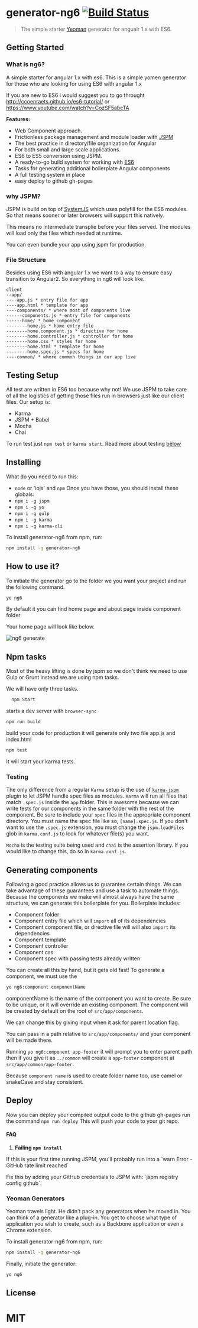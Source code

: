 # generator-ng6 [![Build Status](https://secure.travis-ci.org/dimpu/generator-ng6.png?branch=master)](https://travis-ci.org/dimpu/generator-ng6)

> The simple starter [Yeoman](http://yeoman.io) generator for angualr 1.x with ES6.


## Getting Started
### What is ng6?
A simple starter for angular 1.x with es6. This is a simple yomen generator for those who are looking for using ES6 with angular 1.x

If you are new to ES6 i would suggest you to go throught http://ccoenraets.github.io/es6-tutorial/ or https://www.youtube.com/watch?v=CozSF5abcTA

**Features:**
* Web Component approach.
* Frictionless package management and module loader with [JSPM](http://jspm.io)
* The best practice in directory/file organization for Angular
* For both small and large scale applications.
* ES6 to ES5 conversion using JSPM.
* A ready-to-go build system for working with [ES6](https://git.io/es6features)
* Tasks for generating additional boilerplate Angular components
* A full testing system in place
* easy deploy to github gh-pages

### why JSPM?
JSPM is build on top of  [SystemJS](https://github.com/systemjs/systemjs) which uses polyfill for the ES6 modules. So that means sooner or later browsers will support this natively.

This means no intermediate transplie before your files served. The modules will load only  the files which needed at runtime.

You can even bundle your app using jspm for production.

### File Structure
Besides using ES6 with angular 1.x we want to a way to ensure easy transition to Angular2. So everything in ng6 will look like.
```
client
--app/
----app.js * entry file for app
----app.html * template for app
----components/ * where most of components live
------components.js * entry file for components
------home/ * home component
--------home.js * home entry file
--------home.component.js * directive for home
--------home.controller.js * controller for home
--------home.css * styles for home
--------home.html * template for home
--------home.spec.js * specs for home
----common/ * where common things in our app live
```

## Testing Setup
All test are written in ES6 too because why not! We use JSPM to take care of all the logistics of getting those files run in browsers just like our client files. Our setup is:

* Karma
* JSPM + Babel
* Mocha
* Chai

To run test just `npm test` or `karma start`. Read more about testing [below](#testing)

## Installing
What do you need to run this:
* `node` or 'iojs' and `npm`
Once you have those, you should install these globals:
* `npm i -g jspm`
* `npm i -g yo`
* `npm i -g gulp`
* `npm i -g karma`
* `npm i -g karma-cli`

To install generator-ng6 from npm, run:

```bash
npm install -g generator-ng6
```
## How to use it?
To initiate the generator go to the folder we you want your project and run the following command.

```bash
yo ng6
```
By default it you can find home page and about page inside component folder

Your home page will look like below.

![ng6 generate](http://i.imgur.com/6z7MnmA.png "yo ng6")


## Npm tasks

Most of the heavy lifting is done by jspm so we don't think we need to use Gulp or Grunt instead we are using npm tasks.

We will have only three tasks.

```bash
  npm Start
  ```
 starts a dev server with `browser-sync`
 ```bash
 npm run build
 ```
build your code for production it will generate only two file app.js and index.html

```bash
npm test
```
It will start your karma tests.

### Testing

The only difference from a regular `Karma` setup is the use of [`karma-jspm`](https://github.com/Workiva/karma-jspm) plugin to let JSPM handle spec files as modules. `Karma` will run all files that match `.spec.js` inside the `app` folder. This is awesome because we can write tests for our components in the same folder with the rest of the component. Be sure to include your `spec` files in the appropriate component directory. You must name the spec file like so, `[name].spec.js`. If you don't want to use the `.spec.js` extension, you must change the `jspm.loadFiles` glob in `karma.conf.js` to look for whatever file(s) you want.

`Mocha` is the testing suite being used and `chai` is the assertion library. If you would like to change this, do so in `karma.conf.js`.


## Generating components
Following a good practice allows us to guarantee certain things. We can take advantage of these guarantees and use a task to automate things. Because the components we make will almost always have the same structure, we can generate this boilerplate for you. Boilerplate includes:
* Component folder
* Component entry file which will `import` all of its dependencies
* Component component file, or directive file will will also `import` its dependencies
* Component template
* Component controller
* Component css
* Component spec with passing tests already written

You can create all this by hand, but it gets old fast!
To generate a component, we must use the

```bash
yo ng6:component componentName
```
componentName is the name of the component you want to create. Be sure to be unique, or it will override an existing component.
The component will be created by default on the root of `src/app/components`.

We can change this by giving input when it ask for parent location flag.

You can pass in a path relative to `src/app/components/` and your component will be made there.


Running `yo ng6:component app-footer` it will prompt you to enter parent path then if you give it as `../common` will create a `app-footer` component at `src/app/common/app-footer`.

Because `component name` is used to create folder name too, use camel or snakeCase and stay consistent.



## Deploy

Now you can deploy your compiled output code to the github gh-pages run the command
`npm run deploy`
This will push your code to your git repo.


#### FAQ

1. **Failing `npm install`**

<p>If this is your first time running JSPM, you'll probably run into a `warn Error - GitHub rate limit reached`
</p>
<p>
  Fix this by adding your GitHub credentials to JSPM with: `jspm registry config github`.
</p>



### Yeoman Generators

Yeoman travels light. He didn't pack any generators when he moved in. You can think of a generator like a plug-in. You get to choose what type of application you wish to create, such as a Backbone application or even a Chrome extension.

To install generator-ng6 from npm, run:

```bash
npm install -g generator-ng6
```

Finally, initiate the generator:

```bash
yo ng6
```


## License

MIT
=======
